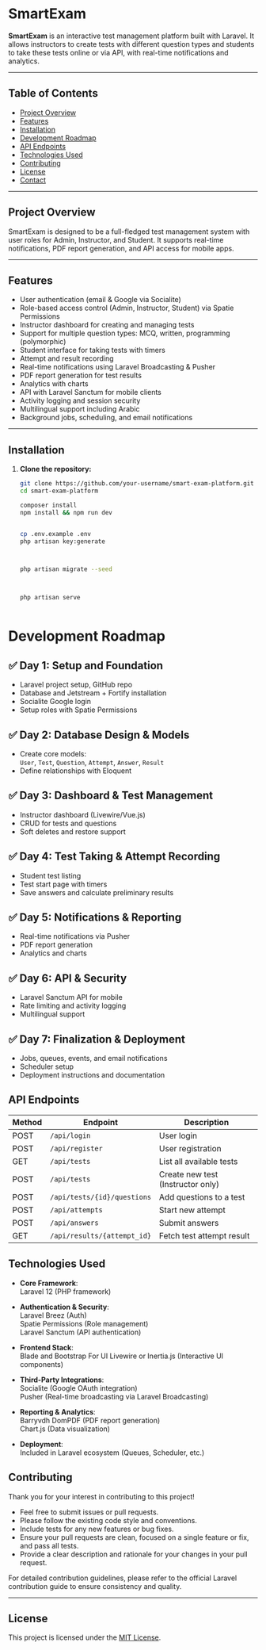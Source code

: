 # SmartExam

**SmartExam** is an interactive test management platform built with Laravel. It allows instructors to create tests with different question types and students to take these tests online or via API, with real-time notifications and analytics.

---

## Table of Contents

- [Project Overview](#project-overview)  
- [Features](#features)  
- [Installation](#installation)  
- [Development Roadmap](#development-roadmap)  
- [API Endpoints](#api-endpoints)  
- [Technologies Used](#technologies-used)  
- [Contributing](#contributing)  
- [License](#license)  
- [Contact](#contact)

---

## Project Overview

SmartExam is designed to be a full-fledged test management system with user roles for Admin, Instructor, and Student. It supports real-time notifications, PDF report generation, and API access for mobile apps.

---

## Features

- User authentication (email & Google via Socialite)
- Role-based access control (Admin, Instructor, Student) via Spatie Permissions
- Instructor dashboard for creating and managing tests
- Support for multiple question types: MCQ, written, programming (polymorphic)
- Student interface for taking tests with timers
- Attempt and result recording
- Real-time notifications using Laravel Broadcasting & Pusher
- PDF report generation for test results
- Analytics with charts
- API with Laravel Sanctum for mobile clients
- Activity logging and session security
- Multilingual support including Arabic
- Background jobs, scheduling, and email notifications

---

## Installation

1. **Clone the repository:**

   ```bash
   git clone https://github.com/your-username/smart-exam-platform.git
   cd smart-exam-platform

   composer install
   npm install && npm run dev


   cp .env.example .env
   php artisan key:generate



   php artisan migrate --seed



   php artisan serve



# Development Roadmap

## ✅ Day 1: Setup and Foundation
- Laravel project setup, GitHub repo  
- Database and Jetstream + Fortify installation  
- Socialite Google login  
- Setup roles with Spatie Permissions  

## ✅ Day 2: Database Design & Models
- Create core models:  
  `User`, `Test`, `Question`, `Attempt`, `Answer`, `Result`  
- Define relationships with Eloquent  

## ✅ Day 3: Dashboard & Test Management
- Instructor dashboard (Livewire/Vue.js)  
- CRUD for tests and questions  
- Soft deletes and restore support  

## ✅ Day 4: Test Taking & Attempt Recording
- Student test listing  
- Test start page with timers  
- Save answers and calculate preliminary results  

## ✅ Day 5: Notifications & Reporting
- Real-time notifications via Pusher  
- PDF report generation  
- Analytics and charts  

## ✅ Day 6: API & Security
- Laravel Sanctum API for mobile  
- Rate limiting and activity logging  
- Multilingual support  

## ✅ Day 7: Finalization & Deployment
- Jobs, queues, events, and email notifications  
- Scheduler setup  
- Deployment instructions and documentation  



## API Endpoints

| Method | Endpoint                      | Description                              |
|--------|-------------------------------|------------------------------------------|
| POST   | `/api/login`                  | User login                               |
| POST   | `/api/register`               | User registration                        |
| GET    | `/api/tests`                  | List all available tests                 |
| POST   | `/api/tests`                  | Create new test (Instructor only)        |
| POST   | `/api/tests/{id}/questions`   | Add questions to a test                  |
| POST   | `/api/attempts`               | Start new attempt                        |
| POST   | `/api/answers`                | Submit answers                           |
| GET    | `/api/results/{attempt_id}`   | Fetch test attempt result                |



## Technologies Used

- **Core Framework**:  
  Laravel 12 (PHP framework)

- **Authentication & Security**:  
  Laravel Breez (Auth)  
  Spatie Permissions (Role management)  
  Laravel Sanctum (API authentication)

- **Frontend Stack**:  
  Blade and Bootstrap For UI
  Livewire or Inertia.js (Interactive UI components)

- **Third-Party Integrations**:  
  Socialite (Google OAuth integration)  
  Pusher (Real-time broadcasting via Laravel Broadcasting)

- **Reporting & Analytics**:  
  Barryvdh DomPDF (PDF report generation)  
  Chart.js (Data visualization)

- **Deployment**:  
  Included in Laravel ecosystem (Queues, Scheduler, etc.)




## Contributing

Thank you for your interest in contributing to this project!

- Feel free to submit issues or pull requests.
- Please follow the existing code style and conventions.
- Include tests for any new features or bug fixes.
- Ensure your pull requests are clean, focused on a single feature or fix, and pass all tests.
- Provide a clear description and rationale for your changes in your pull request.

For detailed contribution guidelines, please refer to the official Laravel contribution guide to ensure consistency and quality.

---

## License

This project is licensed under the [MIT License](https://opensource.org/licenses/MIT).




   


    


